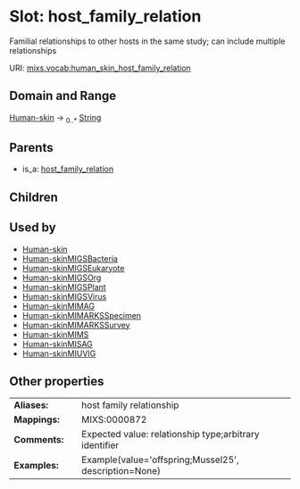 
# Slot: host_family_relation


Familial relationships to other hosts in the same study; can include multiple relationships

URI: [mixs.vocab:human_skin_host_family_relation](https://w3id.org/mixs/vocab/human_skin_host_family_relation)


## Domain and Range

[Human-skin](Human-skin.md) &#8594;  <sub>0..\*</sub> [String](types/String.md)

## Parents

 *  is_a: [host_family_relation](host_family_relation.md)

## Children


## Used by

 * [Human-skin](Human-skin.md)
 * [Human-skinMIGSBacteria](Human-skinMIGSBacteria.md)
 * [Human-skinMIGSEukaryote](Human-skinMIGSEukaryote.md)
 * [Human-skinMIGSOrg](Human-skinMIGSOrg.md)
 * [Human-skinMIGSPlant](Human-skinMIGSPlant.md)
 * [Human-skinMIGSVirus](Human-skinMIGSVirus.md)
 * [Human-skinMIMAG](Human-skinMIMAG.md)
 * [Human-skinMIMARKSSpecimen](Human-skinMIMARKSSpecimen.md)
 * [Human-skinMIMARKSSurvey](Human-skinMIMARKSSurvey.md)
 * [Human-skinMIMS](Human-skinMIMS.md)
 * [Human-skinMISAG](Human-skinMISAG.md)
 * [Human-skinMIUVIG](Human-skinMIUVIG.md)

## Other properties

|  |  |  |
| --- | --- | --- |
| **Aliases:** | | host family relationship |
| **Mappings:** | | MIXS:0000872 |
| **Comments:** | | Expected value: relationship type;arbitrary identifier |
| **Examples:** | | Example(value='offspring;Mussel25', description=None) |


